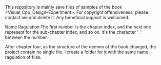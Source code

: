 This repository is mainly save files of samples of the book <Visual_Cpp_Design-Experiment>. For copyright offensiveness, please contact me and delete it.
Any beneficial support is welcomed.

Name Ragulation:The first number is the chapter index, and the next one represent for the sub-chapter index, and so on. It's the character '_' between the number.

After chapter four, as the structure of the demmo of the book changed, the project contain no single file. I create a folder for it with the same name ragulation of files.
